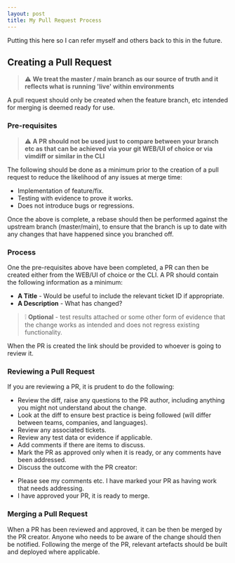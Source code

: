 ```yaml
---
layout: post
title: My Pull Request Process
---
```


Putting this here so I can refer myself and others back to this in the future.

## Creating a Pull Request ##

> ⚠️ **We treat  the master / main branch as our source of truth and it reflects what is running 'live' within environments**

A pull request should only be created when the feature branch, etc intended for merging is deemed ready for use.

### Pre-requisites ###

> ⚠️ **A PR should not be used just to compare between your branch etc as that can be achieved via your git WEB/UI of choice or via vimdiff or similar in the CLI**

The following should be done as a minimum prior to the creation of a pull request to reduce the likelihood of any issues at merge time:
* Implementation of feature/fix.
* Testing with evidence to prove it works.
* Does not introduce bugs or regressions.

Once the above is complete, a rebase should then be performed against the upstream branch (master/main), to ensure that the branch is up to date with any changes that have happened since you branched off.

### Process ###

One the pre-requisites above have been completed, a PR can then be created either from the WEB/UI of choice or the CLI.
A PR should contain the following information as a minimum:
* **A Title** - Would be useful to include the relevant ticket ID if appropriate.
* **A Description** - What has changed?

> ❕ **Optional** - test results attached or some other form of evidence that the change works as intended and does not regress existing functionality.

When the PR is created the link should be provided to whoever is going to review it.

### Reviewing a Pull Request ###
If you are reviewing a PR, it is prudent to do the following:
* Review the diff, raise any questions to the PR author, including anything you might not understand about the change.
* Look at the diff to ensure best practice is being followed (will differ between teams, companies, and languages).
* Review any associated tickets.
* Review any test data or evidence if applicable.
* Add comments if there are items to discuss.
* Mark the PR as approved only when it is ready, or any comments have been addressed.
* Discuss the outcome with the PR creator:
- Please see my comments etc. I have marked your PR as having work that needs addressing.
- I have approved your PR, it is ready to merge.

### Merging a Pull Request ###
When a PR has been reviewed and approved, it can be then be merged by the PR creator. Anyone who needs to be aware of the change should then be notified.
Following the merge of the PR, relevant artefacts should be built and deployed where applicable.
